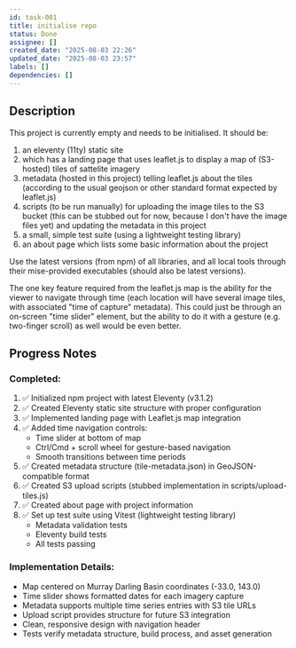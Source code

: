 ```yaml
---
id: task-001
title: initialise repo
status: Done
assignee: []
created_date: "2025-08-03 22:26"
updated_date: "2025-08-03 23:57"
labels: []
dependencies: []
---
```


## Description

This project is currently empty and needs to be initialised. It should be:

1. an eleventy (11ty) static site
2. which has a landing page that uses leaflet.js to display a map of (S3-hosted)
   tiles of sattelite imagery
3. metadata (hosted in this project) telling leaflet.js about the tiles
   (according to the usual geojson or other standard format expected by
   leaflet.js)
4. scripts (to be run manually) for uploading the image tiles to the S3 bucket
   (this can be stubbed out for now, because I don't have the image files yet)
   and updating the metadata in this project
5. a small, simple test suite (using a lightweight testing library)
6. an about page which lists some basic information about the project

Use the latest versions (from npm) of all libraries, and all local tools through
their mise-provided executables (should also be latest versions).

The one key feature required from the leaflet.js map is the ability for the
viewer to navigate through time (each location will have several image tiles,
with associated "time of capture" metadata). This could just be through an
on-screen "time slider" element, but the ability to do it with a gesture (e.g.
two-finger scroll) as well would be even better.

## Progress Notes

### Completed:

1. ✅ Initialized npm project with latest Eleventy (v3.1.2)
2. ✅ Created Eleventy static site structure with proper configuration
3. ✅ Implemented landing page with Leaflet.js map integration
4. ✅ Added time navigation controls:
   - Time slider at bottom of map
   - Ctrl/Cmd + scroll wheel for gesture-based navigation
   - Smooth transitions between time periods
5. ✅ Created metadata structure (tile-metadata.json) in GeoJSON-compatible
   format
6. ✅ Created S3 upload scripts (stubbed implementation in
   scripts/upload-tiles.js)
7. ✅ Created about page with project information
8. ✅ Set up test suite using Vitest (lightweight testing library)
   - Metadata validation tests
   - Eleventy build tests
   - All tests passing

### Implementation Details:

- Map centered on Murray Darling Basin coordinates (-33.0, 143.0)
- Time slider shows formatted dates for each imagery capture
- Metadata supports multiple time series entries with S3 tile URLs
- Upload script provides structure for future S3 integration
- Clean, responsive design with navigation header
- Tests verify metadata structure, build process, and asset generation
